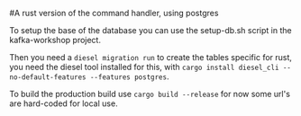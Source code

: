 #A rust version of the command handler, using postgres

To setup the base of the database you can use the setup-db.sh script in the kafka-workshop project.

Then you need a `diesel migration run` to create the tables specific for rust, you need the diesel tool installed for this, with `cargo install diesel_cli --no-default-features --features postgres`.

To build the production build use `cargo build --release` for now some url's are hard-coded for local use.